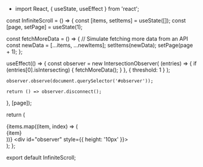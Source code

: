 - import React, { useState, useEffect } from 'react';

const InfiniteScroll = () => {
  const [items, setItems] = useState([]);
  const [page, setPage] = useState(1);

  const fetchMoreData = () => {
    // Simulate fetching more data from an API
    const newData = [...items, ...newItems];
    setItems(newData);
    setPage(page + 1);
  };

  useEffect(() => {
    const observer = new IntersectionObserver(
      (entries) => {
        if (entries[0].isIntersecting) {
          fetchMoreData();
        }
      },
      { threshold: 1 }
    );

    observer.observe(document.querySelector('#observer'));

    return () => observer.disconnect();
  }, [page]);

  return (
    <div>
      {items.map((item, index) => (
        <div key={index}>{item}</div>
      ))}
      <div id="observer" style={{ height: '10px' }}></div>
    </div>
  );
};

export default InfiniteScroll;

